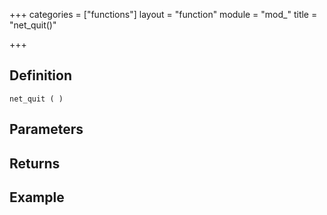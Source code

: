 +++
categories = ["functions"]
layout = "function"
module = "mod_"
title = "net_quit()"

+++

## Definition

    net_quit ( )

## Parameters

## Returns

## Example
